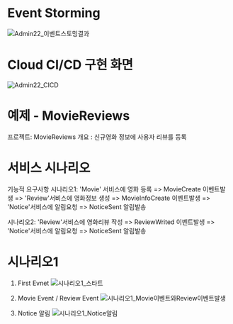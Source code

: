 # Event Storming
![Admin22_이벤트스토밍결과](https://user-images.githubusercontent.com/63028480/80064597-6296ba80-8573-11ea-8f0d-e8cf42a5fd05.PNG)

# Cloud CI/CD 구현 화면
![Admin22_CICD](https://user-images.githubusercontent.com/63028480/80064750-c91bd880-8573-11ea-8799-c4f87fdb0a16.PNG)

# 예제 - MovieReviews
프로젝트: MovieReviews 
개요       : 신규영화 정보에 사용자 리뷰를 등록

# 서비스 시나리오
기능적 요구사항
시나리오1:  'Movie' 서비스에 영화 등록 => MovieCreate 이벤트발생 =>  'Review'서비스에 영화정보 생성 =>  MovieInfoCreate 이벤트발생 => 'Notice'서비스에 알림요청 => NoticeSent 알림발송

시나리오2: 'Review'서비스에 영화리뷰 작성 => ReviewWrited 이벤트발생 => 'Notice'서비스에 알림요청 => NoticeSent 알림발송

# 시나리오1
1) First Evnet
![시나리오1_스타트](https://user-images.githubusercontent.com/63028480/80065135-99210500-8574-11ea-8365-516fffd08382.PNG)

2) Movie Event / Review Event
![시나리오1_Movie이벤트와Review이벤트발생](https://user-images.githubusercontent.com/63028480/80065145-9c1bf580-8574-11ea-8c68-572a9a3fd0db.PNG)

3) Notice 알림
![시나리오1_Notice알림](https://user-images.githubusercontent.com/63028480/80065150-9de5b900-8574-11ea-9dd7-0a44670db657.PNG)
